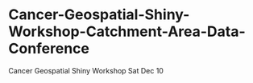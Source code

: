 # Cancer-Geospatial-Shiny-Workshop-Catchment-Area-Data-Conference
Cancer Geospatial Shiny Workshop Sat Dec 10
